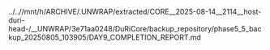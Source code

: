 ../..//mnt/h/ARCHIVE/.UNWRAP/extracted/CORE__2025-08-14__2114__host-duri-head-/__UNWRAP/3e71aa0248/DuRiCore/backup_repository/phase5_5_backup_20250805_103905/DAY9_COMPLETION_REPORT.md